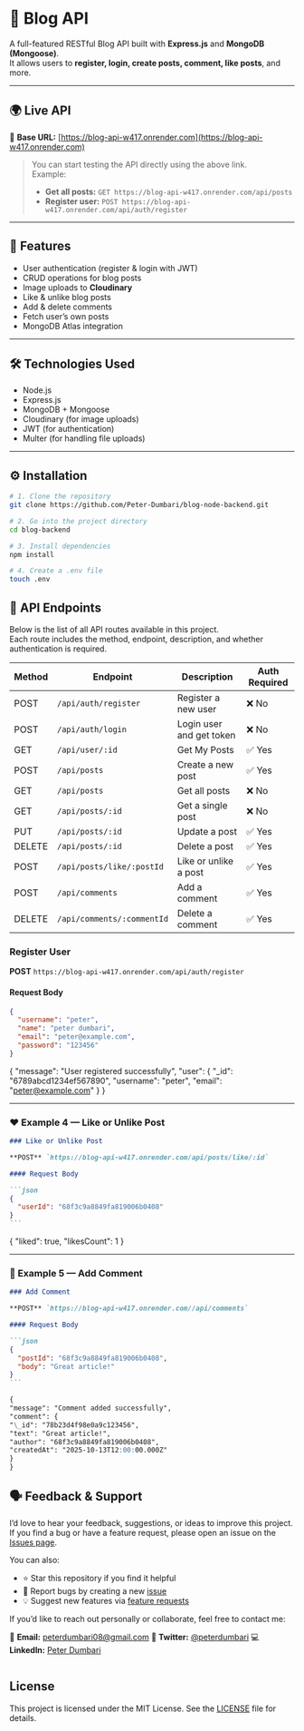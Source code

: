 # 📰 Blog API

A full-featured RESTful Blog API built with **Express.js** and **MongoDB (Mongoose)**.  
It allows users to **register, login, create posts, comment, like posts**, and more.

---

## 🌍 Live API

🚀 **Base URL:** [https://blog-api-w417.onrender.com](https://blog-api-w417.onrender.com)

> You can start testing the API directly using the above link.  
> Example:
>
> - **Get all posts:** `GET https://blog-api-w417.onrender.com/api/posts`
> - **Register user:** `POST https://blog-api-w417.onrender.com/api/auth/register`

---

## 🚀 Features

- User authentication (register & login with JWT)
- CRUD operations for blog posts
- Image uploads to **Cloudinary**
- Like & unlike blog posts
- Add & delete comments
- Fetch user’s own posts
- MongoDB Atlas integration

---

## 🛠️ Technologies Used

- Node.js
- Express.js
- MongoDB + Mongoose
- Cloudinary (for image uploads)
- JWT (for authentication)
- Multer (for handling file uploads)

---

## ⚙️ Installation

```bash
# 1. Clone the repository
git clone https://github.com/Peter-Dumbari/blog-node-backend.git

# 2. Go into the project directory
cd blog-backend

# 3. Install dependencies
npm install

# 4. Create a .env file
touch .env
```

## 🧩 API Endpoints

Below is the list of all API routes available in this project.  
Each route includes the method, endpoint, description, and whether authentication is required.

| Method | Endpoint                   | Description              | Auth Required |
| ------ | -------------------------- | ------------------------ | ------------- |
| POST   | `/api/auth/register`       | Register a new user      | ❌ No         |
| POST   | `/api/auth/login`          | Login user and get token | ❌ No         |
| GET    | `/api/user/:id`            | Get My Posts             | ✅ Yes        |
| POST   | `/api/posts`               | Create a new post        | ✅ Yes        |
| GET    | `/api/posts`               | Get all posts            | ❌ No         |
| GET    | `/api/posts/:id`           | Get a single post        | ❌ No         |
| PUT    | `/api/posts/:id`           | Update a post            | ✅ Yes        |
| DELETE | `/api/posts/:id`           | Delete a post            | ✅ Yes        |
| POST   | `/api/posts/like/:postId`  | Like or unlike a post    | ✅ Yes        |
| POST   | `/api/comments`            | Add a comment            | ✅ Yes        |
| DELETE | `/api/comments/:commentId` | Delete a comment         | ✅ Yes        |

### Register User

**POST** `https://blog-api-w417.onrender.com/api/auth/register`

#### Request Body

```json
{
  "username": "peter",
  "name": "peter dumbari",
  "email": "peter@example.com",
  "password": "123456"
}
```

{
"message": "User registered successfully",
"user": {
"\_id": "6789abcd1234ef567890",
"username": "peter",
"email": "peter@example.com"
}
}

---

### ❤️ Example 4 — Like or Unlike Post

````markdown
### Like or Unlike Post

**POST** `https://blog-api-w417.onrender.com/api/posts/like/:id`

#### Request Body

```json
{
  "userId": "68f3c9a8849fa819006b0408"
}
```
````

{
"liked": true,
"likesCount": 1
}

---

### 💬 Example 5 — Add Comment

````markdown
### Add Comment

**POST** `https://blog-api-w417.onrender.com//api/comments`

#### Request Body

```json
{
  "postId": "68f3c9a8849fa819006b0408",
  "body": "Great article!"
}
```

{
"message": "Comment added successfully",
"comment": {
"\_id": "78b23d4f98e0a9c123456",
"text": "Great article!",
"author": "68f3c9a8849fa819006b0408",
"createdAt": "2025-10-13T12:00:00.000Z"
}
}
````

## 🗣️ Feedback & Support

I’d love to hear your feedback, suggestions, or ideas to improve this project.
If you find a bug or have a feature request, please open an issue on the [Issues page](https://github.com/Peter-Dumbari/blog-node-backed/issues).

You can also:

- ⭐ Star this repository if you find it helpful
- 🐛 Report bugs by creating a new [issue](https://github.com/Peter-Dumbari/blog-node-backed/issues/new)
- 💡 Suggest new features via [feature requests](https://github.com/Peter-Dumbari/blog-node-backed/issues/new?template=feature_request.md)

If you’d like to reach out personally or collaborate, feel free to contact me:

📧 **Email:** peterdumbari08@gmail.com
💬 **Twitter:** [@peterdumbari](https://twitter.com/PeterDumbari)
💻 **LinkedIn:** [Peter Dumbari](https://linkedin.com/in/peterdumbari)

```

```

## License

This project is licensed under the MIT License. See the [LICENSE](LICENSE) file for details.
